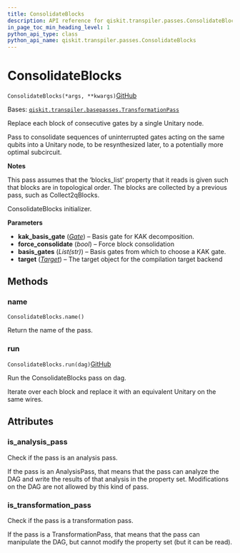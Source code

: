 ```yaml
---
title: ConsolidateBlocks
description: API reference for qiskit.transpiler.passes.ConsolidateBlocks
in_page_toc_min_heading_level: 1
python_api_type: class
python_api_name: qiskit.transpiler.passes.ConsolidateBlocks
---
```


# ConsolidateBlocks

<span id="qiskit.transpiler.passes.ConsolidateBlocks" />

`ConsolidateBlocks(*args, **kwargs)`[GitHub](https://github.com/qiskit/qiskit/tree/stable/0.22/qiskit/transpiler/passes/optimization/consolidate_blocks.py "view source code")

Bases: [`qiskit.transpiler.basepasses.TransformationPass`](qiskit.transpiler.TransformationPass "qiskit.transpiler.basepasses.TransformationPass")

Replace each block of consecutive gates by a single Unitary node.

Pass to consolidate sequences of uninterrupted gates acting on the same qubits into a Unitary node, to be resynthesized later, to a potentially more optimal subcircuit.

**Notes**

This pass assumes that the ‘blocks\_list’ property that it reads is given such that blocks are in topological order. The blocks are collected by a previous pass, such as Collect2qBlocks.

ConsolidateBlocks initializer.

**Parameters**

*   **kak\_basis\_gate** ([*Gate*](qiskit.circuit.Gate "qiskit.circuit.Gate")) – Basis gate for KAK decomposition.
*   **force\_consolidate** (*bool*) – Force block consolidation
*   **basis\_gates** (*List(str)*) – Basis gates from which to choose a KAK gate.
*   **target** ([*Target*](qiskit.transpiler.Target "qiskit.transpiler.Target")) – The target object for the compilation target backend

## Methods

### name

<span id="qiskit.transpiler.passes.ConsolidateBlocks.name" />

`ConsolidateBlocks.name()`

Return the name of the pass.

### run

<span id="qiskit.transpiler.passes.ConsolidateBlocks.run" />

`ConsolidateBlocks.run(dag)`[GitHub](https://github.com/qiskit/qiskit/tree/stable/0.22/qiskit/transpiler/passes/optimization/consolidate_blocks.py "view source code")

Run the ConsolidateBlocks pass on dag.

Iterate over each block and replace it with an equivalent Unitary on the same wires.

## Attributes

<span id="qiskit.transpiler.passes.ConsolidateBlocks.is_analysis_pass" />

### is\_analysis\_pass

Check if the pass is an analysis pass.

If the pass is an AnalysisPass, that means that the pass can analyze the DAG and write the results of that analysis in the property set. Modifications on the DAG are not allowed by this kind of pass.

<span id="qiskit.transpiler.passes.ConsolidateBlocks.is_transformation_pass" />

### is\_transformation\_pass

Check if the pass is a transformation pass.

If the pass is a TransformationPass, that means that the pass can manipulate the DAG, but cannot modify the property set (but it can be read).

